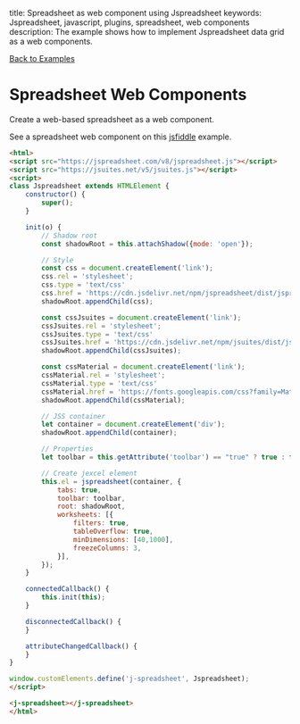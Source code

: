 title: Spreadsheet as web component using Jspreadsheet
keywords: Jspreadsheet, javascript, plugins, spreadsheet, web components
description: The example shows how to implement Jspreadsheet data grid as a web components.

[Back to Examples](/docs/v8/examples "Back to the examples section")

# Spreadsheet Web Components

Create a web-based spreadsheet as a web component. 

See a spreadsheet web component on this [jsfiddle](https://jsfiddle.net/spreadsheet/yz52chkg/) example. 

```html
<html>
<script src="https://jspreadsheet.com/v8/jspreadsheet.js"></script>
<script src="https://jsuites.net/v5/jsuites.js"></script>
<script>
class Jspreadsheet extends HTMLElement {
    constructor() {
        super();
    }

    init(o) {
        // Shadow root
        const shadowRoot = this.attachShadow({mode: 'open'});

        // Style
        const css = document.createElement('link');
        css.rel = 'stylesheet';
        css.type = 'text/css'
        css.href = 'https://cdn.jsdelivr.net/npm/jspreadsheet/dist/jspreadsheet.min.css';
        shadowRoot.appendChild(css);

        const cssJsuites = document.createElement('link');
        cssJsuites.rel = 'stylesheet';
        cssJsuites.type = 'text/css'
        cssJsuites.href = 'https://cdn.jsdelivr.net/npm/jsuites/dist/jsuites.min.css';
        shadowRoot.appendChild(cssJsuites);

        const cssMaterial = document.createElement('link');
        cssMaterial.rel = 'stylesheet';
        cssMaterial.type = 'text/css'
        cssMaterial.href = 'https://fonts.googleapis.com/css?family=Material+Icons';
        shadowRoot.appendChild(cssMaterial);

        // JSS container
        let container = document.createElement('div'); 
        shadowRoot.appendChild(container);

        // Properties
        let toolbar = this.getAttribute('toolbar') == "true" ? true : false;

        // Create jexcel element
        this.el = jspreadsheet(container, {
            tabs: true,
            toolbar: toolbar,
            root: shadowRoot,
            worksheets: [{
                filters: true,
                tableOverflow: true,
                minDimensions: [40,1000],
                freezeColumns: 3,
            }],
        });
    }

    connectedCallback() {
        this.init(this);
    }

    disconnectedCallback() {
    }

    attributeChangedCallback() {
    }
}

window.customElements.define('j-spreadsheet', Jspreadsheet);
</script>

<j-spreadsheet></j-spreadsheet>
</html>
```

